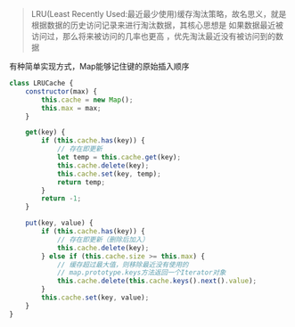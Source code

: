 > LRU(Least Recently Used:最近最少使用)缓存淘汰策略，故名思义，就是根据数据的历史访问记录来进行淘汰数据，其核心思想是 如果数据最近被访问过，那么将来被访问的几率也更高 ，优先淘汰最近没有被访问到的数据

有种简单实现方式，Map能够记住键的原始插入顺序
```js
class LRUCache {
    constructor(max) {
        this.cache = new Map();
        this.max = max;
    }

    get(key) {
        if (this.cache.has(key)) {
            // 存在即更新
            let temp = this.cache.get(key);
            this.cache.delete(key);
            this.cache.set(key, temp);
            return temp;
        }
        return -1;
    }

    put(key, value) {
        if (this.cache.has(key)) {
            // 存在即更新（删除后加入）
            this.cache.delete(key);
        } else if (this.cache.size >= this.max) {
            // 缓存超过最大值，则移除最近没有使用的
            // map.prototype.keys方法返回一个Iterator对象
            this.cache.delete(this.cache.keys().next().value);
        }
        this.cache.set(key, value);
    }
}
```